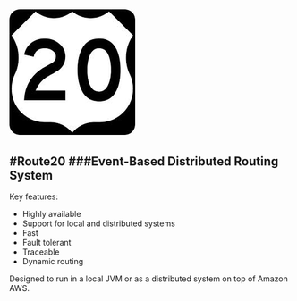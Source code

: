 ![Route20](/route20_small.jpg)
------------------------------
#Route20
###Event-Based Distributed Routing System
----------------------------------------
Key features:
* Highly available
* Support for local and distributed systems
* Fast
* Fault tolerant
* Traceable
* Dynamic routing

Designed to run in a local JVM or as a distributed system on top of Amazon AWS.
